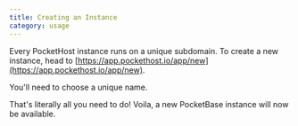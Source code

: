 ```yaml
---
title: Creating an Instance
category: usage
---
```


Every PocketHost instance runs on a unique subdomain. To create a new instance, head to [https://app.pockethost.io/app/new](https://app.pockethost.io/app/new).

You'll need to choose a unique name.

That's literally all you need to do! Voila, a new PocketBase instance will now be available.
